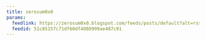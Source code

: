 ```yaml
---
title: zerosum0x0
params:
  feedlink: https://zerosum0x0.blogspot.com/feeds/posts/default?alt=rss
  feedid: 51c85157c71df60df4088999ae487c91
---
```

